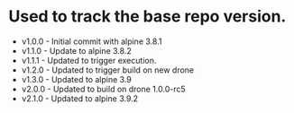 # Used to track the base repo version.
* v1.0.0 - Initial commit with alpine 3.8.1
* v1.1.0 - Update to alpine 3.8.2
* v1.1.1 - Updated to trigger execution.
* v1.2.0 - Updated to trigger build on new drone
* v1.3.0 - Updated to alpine 3.9
* v2.0.0 - Updated to build on drone 1.0.0-rc5
* v2.1.0 - Updated to alpine 3.9.2
